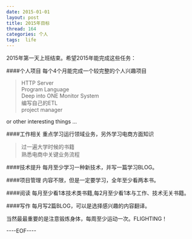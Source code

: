 ```yaml
---
date: 2015-01-01
layout: post
title: 2015年目标
thread: 164
categories: 个人
tags:  life
---
```


2015年第一天上班结束。希望2015年能完成这些任务：  

####个人项目
每个4个月能完成一个较完整的个人兴趣项目
> HTTP Server  
> Program Language  
> Deep into ONE Monitor System  
> 编写自己的ETL  
> project manager

or other interesting things ...

####工作相关
重点学习运行领域业务，另外学习电商方面知识
> 过一遍大学时候的书籍  
> 熟悉电商中关键业务流程



####技术提升
每月至少学习一种新技术，并写一篇学习BLOG。
  

####项目管理
内容不限，但是一定要学习，全年至少看两本书。
  
  
####阅读
每月至少看1本技术类书籍,每2月至少看1本与工作、技术无关书籍。
  

####写作
每月写2篇BLOG，可以是选择感兴趣的内容翻译。
    

当然最最重要的是注意锻炼身体，每周至少运动一次。FLIGHTING！

----EOF----

